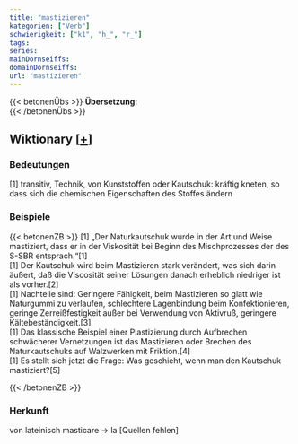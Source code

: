 ```yaml
---
title: "mastizieren"
kategorien: ["Verb"]
schwierigkeit: ["k1", "h_", "r_"]
tags:
series:
mainDornseiffs:
domainDornseiffs:
url: "mastizieren"
---
```


{{< betonenÜbs >}}
**Übersetzung:**  
{{< /betonenÜbs >}}

## Wiktionary [[+](https://de.wiktionary.org/wiki/mastizieren)]

### Bedeutungen
[1] transitiv, Technik, von Kunststoffen oder Kautschuk: kräftig kneten, so dass sich die chemischen Eigenschaften des Stoffes ändern  

### Beispiele
{{< betonenZB >}}
[1] „Der Naturkautschuk wurde in der Art und Weise mastiziert, dass er in der Viskosität bei Beginn des Mischprozesses der des S-SBR entsprach.“[1]  
[1] Der Kautschuk wird beim Mastizieren stark verändert, was sich darin äußert, daß die Viscosität seiner Lösungen danach erheblich niedriger ist als vorher.[2]  
[1] Nachteile sind: Geringere Fähigkeit, beim Mastizieren so glatt wie Naturgummi zu verlaufen, schlechtere Lagenbindung beim Konfektionieren, geringe Zerreißfestigkeit außer bei Verwendung von Aktivruß, geringere Kältebeständigkeit.[3]  
[1] Das klassische Beispiel einer Plastizierung durch Aufbrechen schwächerer Vernetzungen ist das Mastizieren oder Brechen des Naturkautschuks auf Walzwerken mit Friktion.[4]  
[1] Es stellt sich jetzt die Frage: Was geschieht, wenn man den Kautschuk mastiziert?[5]  

{{< /betonenZB >}}
### Herkunft
von lateinisch masticare → la [Quellen fehlen]  


